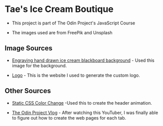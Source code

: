 # Tae's Ice Cream Boutique

- This project is part of The Odin Project's JavaScript Course

- The images used are from FreePik and Unsplash


## Image Sources
- [Engraving hand drawn ice cream blackboard background](https://www.freepik.com/free-vector/engraving-hand-drawn-ice-cream-blackboard-background_14961749.htm#query=ice%20cream&position=5&from_view=search#position=5&query=ice%20cream) - Used this image for the background.


- [Logo](https://www.shopify.com/tools/logo-maker) - This is the website I used to generate the custom logo.


## Other Sources


- [Static CSS Color Change](https://codepen.io/alvarotrigo/pen/jOLgeqe) -Used this to create the header animation.

- [The Odin Project Vlog](https://www.youtube.com/watch?v=qf1itiIYVxc&list=PLIL6sBoEcVDyMI8BgfHFSZvrCDvrWj4-Y&index=5) - After watching this YouTuber, I was finally able to figure out how to create the web pages for each tab.